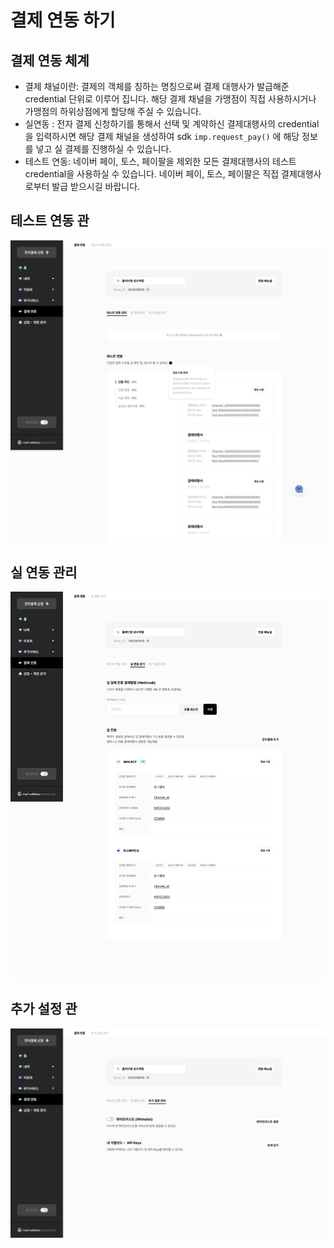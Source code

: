 # 결제 연동 하기

## 결제 연동 체계

* 결제 채널이란: 결제의 객체를 칭하는 명칭으로써 결제 대행사가 발급해준 credential 단위로 이루어 집니다. 해당 결제 채널을 가맹점이 직접 사용하시거나 가맹점의 하위상점에게 할당해 주실 수 있습니다.
* 실연동 : 전자 결제 신청하기를 통해서 선택 및 계약하신 결제대행사의 credential을 입력하시면 해당 결제 채널을 생성하여 sdk `imp.request_pay()` 에 해당 정보를 넣고 실 결제를 진행하실 수 있습니다.
* 테스트 연동: 네이버 페이, 토스, 페이팔을 제외한 모든 결제대행사의 테스트 credential을 사용하실 수 있습니다. 네이버 페이, 토스, 페이팔은 직접 결제대행사로부터 발급 받으시길 바랍니다.

## 테스트 연동 관

![](<../../.gitbook/assets/image (25).png>)

## 실 연동 관리

![](<../../.gitbook/assets/image (13).png>)

## 추가 설정 관

![](<../../.gitbook/assets/image (27).png>)
